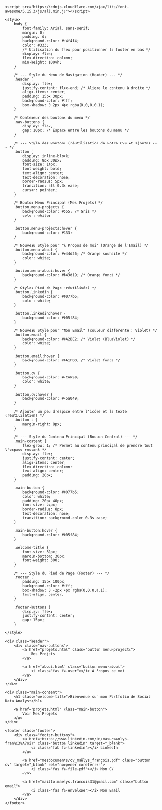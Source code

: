 <!DOCTYPE html>
<html lang="fr">
<head>
    <meta charset="UTF-8">
    <meta name="viewport" content="width=device-width, initial-scale=1.0">
    <title>Maëlys François - Portfolio</title>
    
    <script src="https://cdnjs.cloudflare.com/ajax/libs/font-awesome/5.15.3/js/all.min.js"></script>
    
    <style>
        body {
            font-family: Arial, sans-serif;
            margin: 0;
            padding: 0;
            background-color: #f4f4f4;
            color: #333;
            /* Utilisation du flex pour positionner le footer en bas */
            display: flex;
            flex-direction: column;
            min-height: 100vh;
        }

        /* --- Style du Menu de Navigation (Header) --- */
        .header {
            display: flex;
            justify-content: flex-end; /* Aligne le contenu à droite */
            align-items: center;
            padding: 15px 30px;
            background-color: #fff;
            box-shadow: 0 2px 4px rgba(0,0,0,0.1);
        }
        
        /* Conteneur des boutons du menu */
        .nav-buttons {
            display: flex;
            gap: 10px; /* Espace entre les boutons du menu */
        }

        /* --- Style des Boutons (réutilisation de votre CSS et ajouts) --- */
        .button {
            display: inline-block;
            padding: 8px 30px;
            font-size: 14px;
            font-weight: bold;
            text-align: center;
            text-decoration: none;
            border-radius: 5px;
            transition: all 0.3s ease;
            cursor: pointer;
        }

        /* Bouton Menu Principal (Mes Projets) */
        .button.menu-projects {
            background-color: #555; /* Gris */
            color: white;
        }

        .button.menu-projects:hover {
            background-color: #333;
        }

        /* Nouveau Style pour "À Propos de moi" (Orange de l'Email) */
        .button.menu-about {
            background-color: #e44d26; /* Orange souhaité */
            color: white;
        }
        
        .button.menu-about:hover {
            background-color: #b43d19; /* Orange foncé */
        }

        /* Styles Pied de Page (réutilisés) */
        .button.linkedin {
            background-color: #0077b5;
            color: white;
        }

        .button.linkedin:hover {
            background-color: #005f84;
        }

        /* Nouveau Style pour "Mon Email" (couleur différente : Violet) */
        .button.email {
            background-color: #8A2BE2; /* Violet (BlueViolet) */
            color: white;
        }

        .button.email:hover {
            background-color: #6A1FB8; /* Violet foncé */
        }

        .button.cv {
            background-color: #4CAF50;
            color: white;
        }

        .button.cv:hover {
            background-color: #45a049;
        }
        
        /* Ajouter un peu d'espace entre l'icône et le texte (réutilisation) */
        .button i {
            margin-right: 8px;
        }

        /* --- Style du Contenu Principal (Bouton Central) --- */
        .main-content {
            flex-grow: 1; /* Permet au contenu principal de prendre tout l'espace restant */
            display: flex;
            justify-content: center;
            align-items: center;
            flex-direction: column;
            text-align: center;
            padding: 20px;
        }

        .main-button {
            background-color: #0077b5;
            color: white;
            padding: 20px 40px;
            font-size: 24px;
            border-radius: 8px;
            text-decoration: none;
            transition: background-color 0.3s ease;
        }

        .main-button:hover {
            background-color: #005f84;
        }

        .welcome-title {
            font-size: 32px;
            margin-bottom: 30px;
            font-weight: 300;
        }

        /* --- Style du Pied de Page (Footer) --- */
        .footer {
            padding: 15px 100px;
            background-color: #fff;
            box-shadow: 0 -2px 4px rgba(0,0,0,0.1);
            text-align: center;
        }
        
        .footer-buttons {
            display: flex;
            justify-content: center;
            gap: 15px;
        }

    </style>
</head>
<body>

    <div class="header">
        <div class="nav-buttons">
            <a href="projets.html" class="button menu-projects">
                Mes Projets
            </a>
            
            <a href="about.html" class="button menu-about">
                <i class="fas fa-user"></i> À Propos de moi
            </a>
        </div>
    </div>

    <div class="main-content">
        <h1 class="welcome-title">Bienvenue sur mon Portfolio de Social Data Analyst</h1>
        
        <a href="projets.html" class="main-button">
            Voir Mes Projets
        </a>
    </div>

    <footer class="footer">
        <div class="footer-buttons">
            <a href="https://www.linkedin.com/in/ma%C3%ABlys-fran%C3%A7ois" class="button linkedin" target="_blank">
                <i class="fab fa-linkedin"></i> LinkedIn
            </a>
            
            <a href="mesdocuments/cv_maëlys_françois.pdf" class="button cv" target="_blank" rel="noopener noreferrer">
                <i class="fas fa-file-pdf"></i> Mon CV
            </a>
            
            <a href="mailto:maelys.francois31@gmail.com" class="button email">
                <i class="fas fa-envelope"></i> Mon Email
            </a>
        </div>
    </footer>

</body>
</html>
